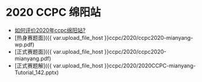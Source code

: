 # 2020 CCPC 绵阳站 

- [如何评价2020年ccpc绵阳站?](https://www.zhihu.com/question/427002931)
- [热身赛题面]({{ var.upload_file_host }}ccpc/2020/ccpc2020-mianyang-wp.pdf)
- [正式赛题面]({{ var.upload_file_host }}ccpc/2020/ccpc2020-mianyang.pdf)
- [正式赛题解]({{ var.upload_file_host }}ccpc/2020/2020CCPC-mianyang-Tutorial_142.pptx)
